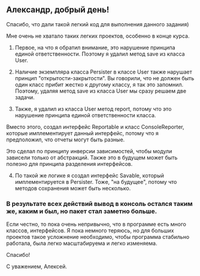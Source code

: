 ## Александр, добрый день!

Спасибо, что дали такой легкий код для выполнения данного задания)

Мне очень не хватало таких легких проектов, особенно в конце курса.

1. Первое, на что я обратил внимание, это нарушение принципа единой ответственности. Поэтому я удалил метод save из класса User.


2. Наличие экземпляра класса Persister в классе User также нарушает принцип "открытости-закрытости". Вы говорили, что не должен быть один класс прибит жестко к другому классу, я так это запомнил. Поэтому, удаляя метод save из класса User мы сразу решаем две задачи.


3. Также, я удалил из класса User метод report, потому что это нарушение принципа единой ответственности класса. 

Вместо этого, создал интерфейс Reportable и класс ConsoleReporter, которые имплементирует данный интерфейс, потому что я предположил, что отчеты могут быть разные. 

Это сделал по принципу инверсии зависимостей, чтобы модули зависели только от абстракций. Также это в будущем может быть полезно для принципа разделения интерфейсов.

4. По такой же логике я создал интерфейс Savable, который имплементируется в Persister. Тоже, "на будущее", потому что методов сохранения может быть несколько.

### В результате всех действий вывод в консоль остался таким же, каким и был, но пакет стал заметно больше.

Если честно, то пока очень непривычно, что в программе есть много классов, интерфейсов. Я пока немного теряюсь, но для больших проектов такое усложнение необходимо, чтобы программа стабильно работала, была легко масштабируема и легко изменяема.

Спасибо!

С уважением,
Алексей.
